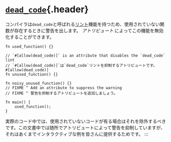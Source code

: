 # [`dead_code`](#dead_code){.header}

コンパイラは`dead_code`と呼ばれる[リント](https://en.wikipedia.org/wiki/Lint_%28software%29)機能を持つため、使用されていない関数が存在するときに警告を出します。
*アトリビュート* によってこの機能を無効化することができます。

    fn used_function() {}

    // `#[allow(dead_code)]` is an attribute that disables the `dead_code` lint
    // `#[allow(dead_code)]`は`dead_code`リントを抑制するアトリビュートです。
    #[allow(dead_code)]
    fn unused_function() {}

    fn noisy_unused_function() {}
    // FIXME ^ Add an attribute to suppress the warning
    // FIXME ^ 警告を抑制するアトリビュートを追加しましょう。

    fn main() {
        used_function();
    }

実際のコード中では、使用されていないコードが有る場合はそれを除外するべきです。この文書中では随所でアトリビュートによって警告を抑制していますが、それはあくまでインタラクティブな例を皆さんに提供するためです。
:::

